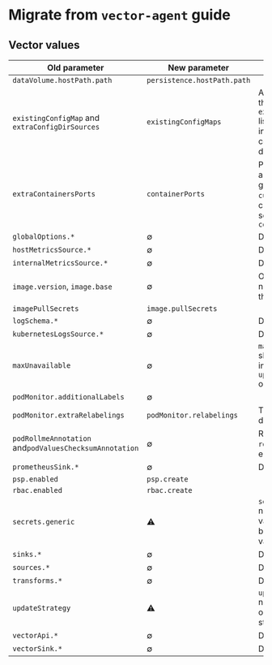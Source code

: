 # Migrate from `vector-agent` guide

## Vector values

| Old parameter | New parameter | Comment |
| ------------- | ------------- | ------- |
| `dataVolume.hostPath.path` | `persistence.hostPath.path` | |
| `existingConfigMap` and `extraConfigDirSources` | `existingConfigMaps` | All ConfigMaps in the `existingConfigMaps` list are projected into Vector's configuration directory |
| `extraContainersPorts` | `containerPorts` | Ports will be automatically generated from `customConfig` but can be manually set with `containerPorts` |
| `globalOptions.*` | ∅ | Deprecated |
| `hostMetricsSource.*` | ∅ | Deprecated |
| `internalMetricsSource.*` | ∅ | Deprecated |
| `image.version`, `image.base` | ∅ | Only `image.tag` is now used to set the Vector tag |
| `imagePullSecrets` | `image.pullSecrets` | |
| `logSchema.*` | ∅ | Deprecated |
| `kubernetesLogsSource.*` | ∅ | Deprecated |
| `maxUnavailable` | ∅ | `maxUnavailable` should be passed in as part of the `updateStrategy` object |
| `podMonitor.additionalLabels` | ∅ | |
| `podMonitor.extraRelabelings` | `podMonitor.relabelings` | The chart adds no default relabelings |
| `podRollmeAnnotation` and`podValuesChecksumAnnotation` | ∅ | Replaced by `rollWorkload`, enabled by default |
| `prometheusSink.*` | ∅ | Deprecated |
| `psp.enabled` | `psp.create` | |
| `rbac.enabled` | `rbac.create` | |
| `secrets.generic` | ⚠️ | `secrets.generic` now takes raw values rather than base64 encoded values |
| `sinks.*` | ∅ | Deprecated |
| `sources.*` | ∅ | Deprecated |
| `transforms.*` | ∅ | Deprecated |
| `updateStrategy` | ⚠️ | `updateStrategy` now takes an object instead of a string |
| `vectorApi.*` | ∅ | Deprecated |
| `vectorSink.*` | ∅ | Deprecated |
